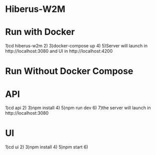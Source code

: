 # Hiberus-W2M

# Run with Docker
  1)cd hiberus-w2m
  2)
  3)docker-compose up
  4)
  5)Server will launch in http://localhost:3080 and UI in http://localhost:4200

# Run Without Docker Compose

# API
  1)cd api
  2)
  3)npm install
  4)
  5)npm run dev
  6)
  7)the server will launch in http://localhost:3080

# UI
  1)cd ui
  2)
  3)npm install
  4)
  5)npm start
  6)

